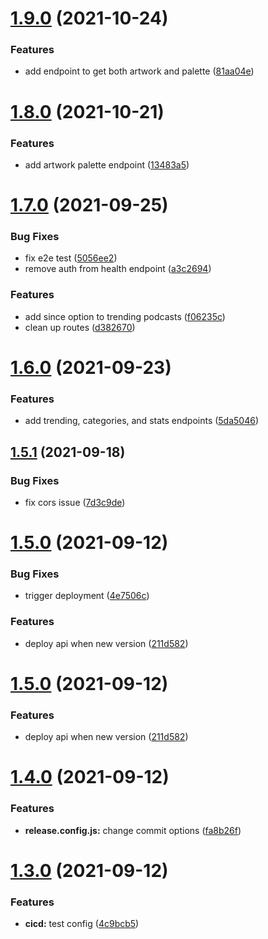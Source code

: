 # [1.9.0](https://github.com/garredow/foxcasts-api/compare/v1.8.0...v1.9.0) (2021-10-24)


### Features

* add endpoint to get both artwork and palette ([81aa04e](https://github.com/garredow/foxcasts-api/commit/81aa04efec93f5e9bcda67390122c9c4bc043b1c))

# [1.8.0](https://github.com/garredow/foxcasts-api/compare/v1.7.0...v1.8.0) (2021-10-21)


### Features

* add artwork palette endpoint ([13483a5](https://github.com/garredow/foxcasts-api/commit/13483a5492d12bdd49100a525c612ead9087a5c2))

# [1.7.0](https://github.com/garredow/foxcasts-api/compare/v1.6.0...v1.7.0) (2021-09-25)


### Bug Fixes

* fix e2e test ([5056ee2](https://github.com/garredow/foxcasts-api/commit/5056ee2eda7d4c65bb647ae11a1cca5ced4906af))
* remove auth from health endpoint ([a3c2694](https://github.com/garredow/foxcasts-api/commit/a3c2694c0a9238903a6793773e1d5b6ebc4c0531))


### Features

* add since option to trending podcasts ([f06235c](https://github.com/garredow/foxcasts-api/commit/f06235c320802ad4fb110e9cdb5b4497a626a36c))
* clean up routes ([d382670](https://github.com/garredow/foxcasts-api/commit/d382670fe205793acb4c1ae9cc85cf1c42d044bb))

# [1.6.0](https://github.com/garredow/foxcasts-api/compare/v1.5.1...v1.6.0) (2021-09-23)


### Features

* add trending, categories, and stats endpoints ([5da5046](https://github.com/garredow/foxcasts-api/commit/5da5046a6ff48b08e6ae189d2fc8a27ff39244c5))

## [1.5.1](https://github.com/garredow/foxcasts-api/compare/v1.5.0...v1.5.1) (2021-09-18)


### Bug Fixes

* fix cors issue ([7d3c9de](https://github.com/garredow/foxcasts-api/commit/7d3c9de68952a3b8e90e3fb088e45efed58b147c))

# [1.5.0](https://github.com/garredow/foxcasts-api/compare/v1.4.0...v1.5.0) (2021-09-12)


### Bug Fixes

* trigger deployment ([4e7506c](https://github.com/garredow/foxcasts-api/commit/4e7506cdf76a06de39a962f7660ef270aca41b31))


### Features

* deploy api when new version ([211d582](https://github.com/garredow/foxcasts-api/commit/211d5827e15eff7755a99f12d7b295289f0c5122))

# [1.5.0](https://github.com/garredow/foxcasts-api/compare/v1.4.0...v1.5.0) (2021-09-12)


### Features

* deploy api when new version ([211d582](https://github.com/garredow/foxcasts-api/commit/211d5827e15eff7755a99f12d7b295289f0c5122))

# [1.4.0](https://github.com/garredow/foxcasts-api/compare/v1.3.0...v1.4.0) (2021-09-12)


### Features

* **release.config.js:** change commit options ([fa8b26f](https://github.com/garredow/foxcasts-api/commit/fa8b26f9c52f375238c5449a350c63d007e677c0))

# [1.3.0](https://github.com/garredow/foxcasts-api/compare/v1.2.0...v1.3.0) (2021-09-12)


### Features

* **cicd:** test config ([4c9bcb5](https://github.com/garredow/foxcasts-api/commit/4c9bcb5bda148b3651a1e2b8b76709f4f5c9ddc0))
